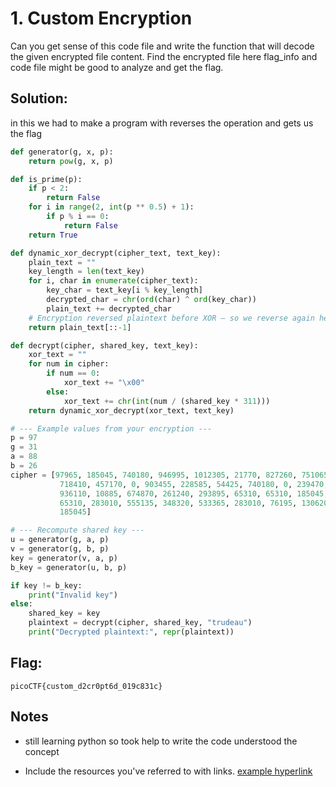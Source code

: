 # 1. Custom Encryption

Can you get sense of this code file and write the function that will decode the given encrypted file content.
Find the encrypted file here flag_info and code file might be good to analyze and get the flag.

## Solution:
in this we had to make a program with reverses the operation and gets us the flag

```python
def generator(g, x, p):
    return pow(g, x, p)

def is_prime(p):
    if p < 2:
        return False
    for i in range(2, int(p ** 0.5) + 1):
        if p % i == 0:
            return False
    return True

def dynamic_xor_decrypt(cipher_text, text_key):
    plain_text = ""
    key_length = len(text_key)
    for i, char in enumerate(cipher_text):
        key_char = text_key[i % key_length]
        decrypted_char = chr(ord(char) ^ ord(key_char))
        plain_text += decrypted_char
    # Encryption reversed plaintext before XOR — so we reverse again here
    return plain_text[::-1]

def decrypt(cipher, shared_key, text_key):
    xor_text = ""
    for num in cipher:
        if num == 0:
            xor_text += "\x00"
        else:
            xor_text += chr(int(num / (shared_key * 311)))
    return dynamic_xor_decrypt(xor_text, text_key)

# --- Example values from your encryption ---
p = 97
g = 31
a = 88
b = 26
cipher = [97965, 185045, 740180, 946995, 1012305, 21770, 827260, 751065,
           718410, 457170, 0, 903455, 228585, 54425, 740180, 0, 239470,
           936110, 10885, 674870, 261240, 293895, 65310, 65310, 185045,
           65310, 283010, 555135, 348320, 533365, 283010, 76195, 130620,
           185045]

# --- Recompute shared key ---
u = generator(g, a, p)
v = generator(g, b, p)
key = generator(v, a, p)
b_key = generator(u, b, p)

if key != b_key:
    print("Invalid key")
else:
    shared_key = key
    plaintext = decrypt(cipher, shared_key, "trudeau")
    print("Decrypted plaintext:", repr(plaintext))

```

## Flag:

```
picoCTF{custom_d2cr0pt6d_019c831c}
```

## Notes

- still learning python so took help to write the code understood the concept


- Include the resources you've referred to with links. [example hyperlink](https://google.com)
